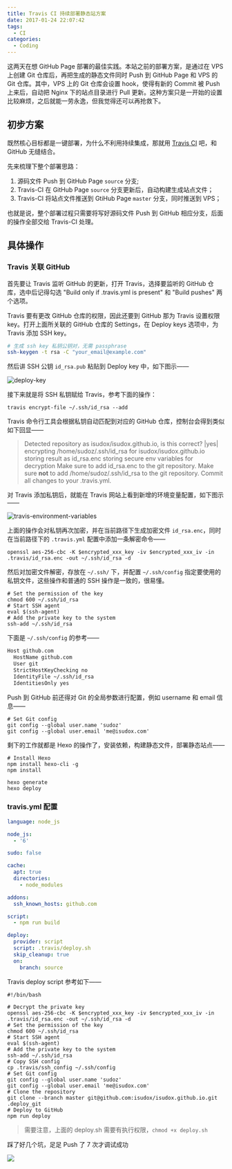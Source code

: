 ```yaml
---
title: Travis CI 持续部署静态站方案
date: 2017-01-24 22:07:42
tags:
  - CI
categories:
  - Coding
---
```



这两天在想 GitHub Page 部署的最佳实践。本站之前的部署方案，是通过在 VPS 上创建 Git 仓库后，再把生成的静态文件同时 Push 到 GitHub Page 和 VPS 的 Git 仓库。其中，VPS 上的 Git 仓库会设置 hook，使得有新的 Commit 被 Push 上来后，自动把 Nginx 下的站点目录进行 Pull 更新。这种方案只是一开始的设置比较麻烦，之后就能一劳永逸，但我觉得还可以再抢救下。

<!-- more -->

## 初步方案
既然核心目标都是一键部署，为什么不利用持续集成，那就用 [Travis CI](https://travis-ci.org/) 吧，和 GitHub 无缝结合。

先来梳理下整个部署思路：

1. 源码文件 Push 到 GitHub Page `source` 分支;
2. Travis-CI 在 GitHub Page `source` 分支更新后，自动构建生成站点文件；
3. Travis-CI 将站点文件推送到 GtiHub Page `master` 分支，同时推送到 VPS；


也就是说，整个部署过程只需要将写好源码文件 Push 到 GitHub 相应分支，后面的操作全部交给 Travis-CI 处理。

## 具体操作

### Travis 关联 GitHub

首先要让 Travis 监听 GitHub 的更新，打开 Travis，选择要监听的 GitHub 仓库，选中后记得勾选 "Build only if .travis.yml is present" 和 "Build pushes" 两个选项。

Travis 要有更改 GitHub 仓库的权限，因此还要到 GitHub 那为 Travis 设置权限 key。打开上面所关联的 GitHub 仓库的 Settings，在 Deploy keys 选项中，为 Travis 添加 SSH key。

```bash
# 生成 ssh key 私钥公钥对，无需 passphrase
ssh-keygen -t rsa -C "your_email@example.com"
```

然后讲 SSH 公钥 `id_rsa.pub` 粘贴到 Deploy key 中，如下图示——

![deploy-key](https://o70e8d1kb.qnssl.com/deploy-key.png)

接下来就是将 SSH 私钥赋给 Travis，参考下面的操作：

```shell
travis encrypt-file ~/.ssh/id_rsa --add
```

Travis 命令行工具会根据私钥自动匹配到对应的 GitHub 仓库，控制台会得到类似如下回显——

> Detected repository as isudox/isudox.github.io, is this correct? |yes|
> encrypting /home/sudoz/.ssh/id_rsa for isudox/isudox.github.io
> storing result as id_rsa.enc
> storing secure env variables for decryption
> Make sure to add id_rsa.enc to the git repository.
> Make sure **not** to add /home/sudoz/.ssh/id_rsa to the git repository.
> Commit all changes to your .travis.yml.

对 Travis 添加私钥后，就能在 Travis 网站上看到新增的环境变量配置，如下图示——

![travis-environment-variables](https://o70e8d1kb.qnssl.com/travis-env-var.png)

上面的操作会对私钥再次加密，并在当前路径下生成加密文件 `id_rsa.enc`，同时在当前路径下的 `.travis.yml` 配置中添加一条解密命令——

```shell
openssl aes-256-cbc -K $encrypted_xxx_key -iv $encrypted_xxx_iv -in .travis/id_rsa.enc -out ~/.ssh/id_rsa -d
```

然后对加密文件解密，存放在 `~/.ssh/` 下，并配置 `~/.ssh/config` 指定要使用的私钥文件，这些操作和普通的 SSH 操作是一致的，很易懂。

```shell
# Set the permission of the key
chmod 600 ~/.ssh/id_rsa
# Start SSH agent
eval $(ssh-agent)
# Add the private key to the system
ssh-add ~/.ssh/id_rsa
```

下面是 `~/.ssh/config` 的参考——

```txt
Host github.com
  HostName github.com
  User git
  StrictHostKeyChecking no
  IdentityFile ~/.ssh/id_rsa
  IdentitiesOnly yes
```

Push 到 GitHub 前还得对 Git 的全局参数进行配置，例如 username 和 email 信息——

```shell
# Set Git config
git config --global user.name 'sudoz'
git config --global user.email 'me@isudox.com'
```

剩下的工作就都是 Hexo 的操作了，安装依赖，构建静态文件，部署静态站点——

```shell
# Install Hexo
npm install hexo-cli -g
npm install

hexo generate
hexo deploy
```

### travis.yml 配置

```yml
language: node_js

node_js:
  - '6'

sudo: false

cache:
  apt: true
  directories:
    - node_modules

addons:
  ssh_known_hosts: github.com

script:
  - npm run build

deploy:
  provider: script
  script: .travis/deploy.sh
  skip_cleanup: true
  on:
    branch: source
```

Travis deploy script 参考如下——

```shell
#!/bin/bash

# Decrypt the private key
openssl aes-256-cbc -K $encrypted_xxx_key -iv $encrypted_xxx_iv -in .travis/id_rsa.enc -out ~/.ssh/id_rsa -d
# Set the permission of the key
chmod 600 ~/.ssh/id_rsa
# Start SSH agent
eval $(ssh-agent)
# Add the private key to the system
ssh-add ~/.ssh/id_rsa
# Copy SSH config
cp .travis/ssh_config ~/.ssh/config
# Set Git config
git config --global user.name 'sudoz'
git config --global user.email 'me@isudox.com'
# Clone the repository
git clone --branch master git@github.com:isudox/isudox.github.io.git .deploy_git
# Deploy to GitHub
npm run deploy
```

> 需要注意，上面的 deploy.sh 需要有执行权限，`chmod +x deploy.sh`

踩了好几个坑，足足 Push 了 7 次才调试成功

![](https://o70e8d1kb.qnssl.com/travis-build-success.png)